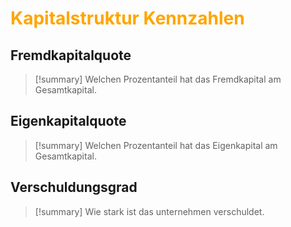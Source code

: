 # <font color="orange"> Kapitalstruktur Kennzahlen </font> 
## Fremdkapitalquote
>[!summary]
Welchen Prozentanteil hat das Fremdkapital am Gesamtkapital. 

## Eigenkapitalquote
>[!summary]
>Welchen Prozentanteil hat das Eigenkapital am Gesamtkapital. 

## Verschuldungsgrad
>[!summary]
>Wie stark ist das unternehmen verschuldet.
>







